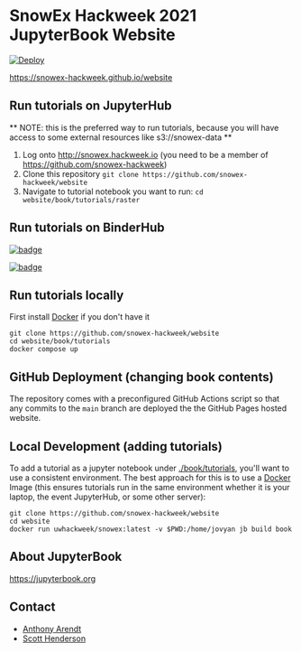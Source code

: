 # SnowEx Hackweek 2021 JupyterBook Website
[![Deploy](https://github.com/snowex-hackweek/website/actions/workflows/deploy.yaml/badge.svg)](https://github.com/snowex-hackweek/website/actions/workflows/deploy.yaml)

https://snowex-hackweek.github.io/website

## Run tutorials on JupyterHub

** NOTE: this is the preferred way to run tutorials, because you will have access to some external resources like s3://snowex-data **

  1. Log onto http://snowex.hackweek.io (you need to be a member of https://github.com/snowex-hackweek)
  2. Clone this repository `git clone https://github.com/snowex-hackweek/website`
  3. Navigate to tutorial notebook you want to run: `cd website/book/tutorials/raster`

## Run tutorials on BinderHub
[![badge](https://img.shields.io/static/v1.svg?logo=Jupyter&label=PangeoBinderAWS&message=us-west-2&color=orange)](https://aws-uswest2-binder.pangeo.io/v2/gh/snowex-hackweek/website/main?urlpath=git-pull%3Frepo%3Dhttps%253A%252F%252Fgithub.com%252Fsnowex-hackweek%252Fwebsite%26urlpath%3Dlab%252Ftree%252Fwebsite/book/tutorials%252F%26branch%3Dmain)

[![badge](https://img.shields.io/static/v1.svg?logo=Jupyter&label=MyBinder.org&message=gcp-central&color=blue)](https://gke.mybinder.org/v2/gh/snowex-hackweek/website/main?urlpath=git-pull%3Frepo%3Dhttps%253A%252F%252Fgithub.com%252Fsnowex-hackweek%252Fwebsite%26urlpath%3Dlab%252Ftree%252Fwebsite/book/tutorials%252F%26branch%3Dmain)

## Run tutorials locally
First install [Docker](https://docs.docker.com/get-docker/) if you don't have it
```
git clone https://github.com/snowex-hackweek/website
cd website/book/tutorials
docker compose up
```

## GitHub Deployment (changing book contents)
The repository comes with a preconfigured GitHub Actions script so that any commits to the `main` branch are deployed the the GitHub Pages hosted website.

## Local Development (adding tutorials)
To add a tutorial as a jupyter notebook under [./book/tutorials](./book/tutorials), you'll want to use a consistent environment. The best approach for this is to use a [Docker](https://docs.docker.com/get-docker/) Image (this ensures tutorials run in the same environment whether it is your laptop, the event JupyterHub, or some other server):
```
git clone https://github.com/snowex-hackweek/website
cd website
docker run uwhackweek/snowex:latest -v $PWD:/home/jovyan jb build book
```

## About JupyterBook
https://jupyterbook.org

## Contact
* [Anthony Arendt](mailto:arendta@uw.edu)
* [Scott Henderson](mailto:scottyh@uw.edu)